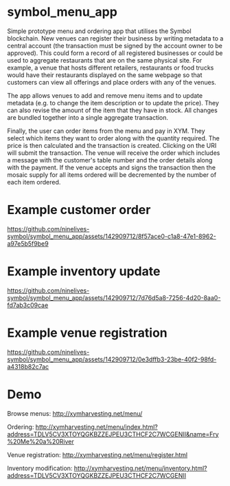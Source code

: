 # symbol_menu_app

Simple prototype menu and ordering app that utilises the Symbol blockchain. New venues can register their business by writing metadata to a central account (the transaction must be signed by the account owner to be approved). This could form a record of all registered businesses or could be used to aggregate restaurants that are on the same physical site. For example, a venue that hosts different retailers, restaurants or food trucks would have their restaurants displayed on the same webpage so that customers can view all offerings and place orders with any of the venues.

The app allows venues to add and remove menu items and to update metadata (e.g. to change the item description or to update the price). They can also revise the amount of the item that they have in stock. All changes are bundled together into a single aggregate transaction. 

Finally, the user can order items from the menu and pay in XYM. They select which items they want to order along with the quantity required. The price is then calculated and the transaction is created. Clicking on the URI will submit the transaction. The venue will receive the order which includes a message with the customer's table number and the order details along with the payment. If the venue accepts and signs the transaction then the mosaic supply for all items ordered will be decremented by the number of each item ordered.

# Example customer order


https://github.com/ninelives-symbol/symbol_menu_app/assets/142909712/8f57ace0-c1a8-47e1-8962-a97e5b5f9be9

# Example inventory update


https://github.com/ninelives-symbol/symbol_menu_app/assets/142909712/7d76d5a8-7256-4d20-8aa0-fd7ab3c09cae

# Example venue registration


https://github.com/ninelives-symbol/symbol_menu_app/assets/142909712/0e3dffb3-23be-40f2-98fd-a4318b82c7ac


# Demo

Browse menus: http://xymharvesting.net/menu/

Ordering: http://xymharvesting.net/menu/index.html?address=TDLV5CV3XTOYQGKBZZEJPEU3CTHCF2C7WCGENII&name=Fry%20Me%20a%20River

Venue registration: http://xymharvesting.net/menu/register.html

Inventory modification: http://xymharvesting.net/menu/inventory.html?address=TDLV5CV3XTOYQGKBZZEJPEU3CTHCF2C7WCGENII

